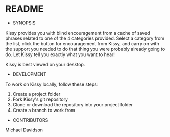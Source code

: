 # README

* SYNOPSIS

Kissy provides you with blind encouragement from a cache of saved phrases related to one of the 4 categories provided. Select a category from the list, click the button for encouragement from Kissy, and carry on with the support you needed to do that thing you were probably already going to do. Let Kissy tell you exactly what you want to hear!

Kissy is best viewed on your desktop.

* DEVELOPMENT

To work on Kissy locally, follow these steps:

1. Create a project folder
2. Fork Kissy's git repository
3. Clone or download the repository into your project folder
4. Create a branch to work from

* CONTRIBUTORS

Michael Davidson
